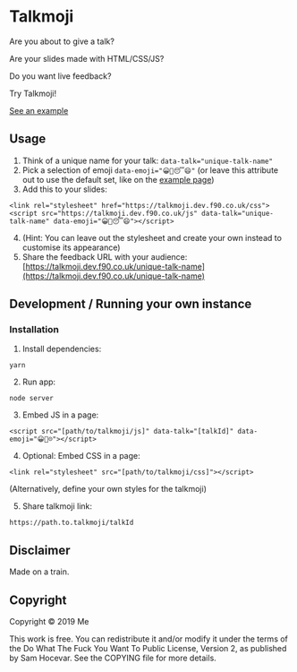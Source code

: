 # Talkmoji

Are you about to give a talk?

Are your slides made with HTML/CSS/JS?

Do you want live feedback?

Try Talkmoji!

[See an example](https://orangespaceman.github.io/talkmoji/)


## Usage

1. Think of a unique name for your talk: `data-talk="unique-talk-name"`
2. Pick a selection of emoji `data-emoji="😀🖕😴😄"` (or leave this attribute out to use the default set, like on the [example page](https://orangespaceman.github.io/talkmoji/))
3. Add this to your slides:

  ```
  <link rel="stylesheet" href="https://talkmoji.dev.f90.co.uk/css">
  <script src="https://talkmoji.dev.f90.co.uk/js" data-talk="unique-talk-name" data-emoji="😀🖕😴😄"></script>
  ```

4. (Hint: You can leave out the stylesheet and create your own instead to customise its appearance)
5. Share the feedback URL with your audience: [https://talkmoji.dev.f90.co.uk/unique-talk-name](https://talkmoji.dev.f90.co.uk/unique-talk-name)



## Development / Running your own instance

### Installation

1. Install dependencies:

```
yarn
```

2. Run app:

```
node server
```

3. Embed JS in a page:

```
<script src="[path/to/talkmoji/js]" data-talk="[talkId]" data-emoji="😀🖕☹️"></script>
```

4. Optional: Embed CSS in a page:

```
<link rel="stylesheet" src="[path/to/talkmoji/css]"></script>
```

(Alternatively, define your own styles for the talkmoji)

5. Share talkmoji link:

```
https://path.to.talkmoji/talkId
```

## Disclaimer

Made on a train.


## Copyright

Copyright © 2019 Me

This work is free. You can redistribute it and/or modify it under the terms of the Do What The Fuck You Want To Public License, Version 2, as published by Sam Hocevar. See the COPYING file for more details.
